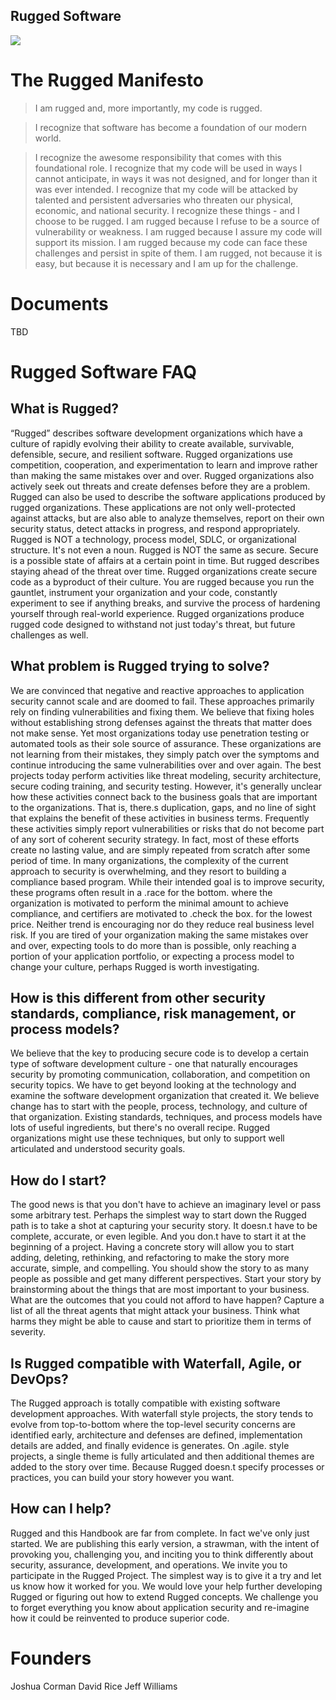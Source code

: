 ## Rugged Software

![](rugged_climbing1.jpg)

# The Rugged Manifesto
> I am rugged and, more importantly, my code is rugged.

> I recognize that software has become a foundation of our modern world.

> I recognize the awesome responsibility that comes with this foundational role.
> I recognize that my code will be used in ways I cannot anticipate, in ways it was not designed, and for longer than it was ever intended.
> I recognize that my code will be attacked by talented and persistent adversaries who threaten our physical, economic, and national security.
> I recognize these things - and I choose to be rugged.
> I am rugged because I refuse to be a source of vulnerability or weakness.
> I am rugged because I assure my code will support its mission.
> I am rugged because my code can face these challenges and persist in spite of them.
> I am rugged, not because it is easy, but because it is necessary and I am up for the challenge.

# Documents
TBD

# Rugged Software FAQ

## What is Rugged?
“Rugged” describes software development organizations which have a culture of rapidly evolving their ability to create available, survivable, defensible, secure, and resilient software. Rugged organizations use competition, cooperation, and experimentation to learn and improve rather than making the same mistakes over and over. Rugged organizations also actively seek out threats and create defenses before they are a problem. Rugged can also be used to describe the software applications produced by rugged organizations. These applications are not only well-protected against attacks, but are also able to analyze themselves, report on their own security status, detect attacks in progress, and respond appropriately. Rugged is NOT a technology, process model, SDLC, or organizational structure. It's not even a noun. Rugged is NOT the same as secure. Secure is a possible state of affairs at a certain point in time. But rugged describes staying ahead of the threat over time. Rugged organizations create secure code as a byproduct of their culture. You are rugged because you run the gauntlet, instrument your organization and your code, constantly experiment to see if anything breaks, and survive the process of hardening yourself through real-world experience. Rugged organizations produce rugged code designed to withstand not just today's threat, but future challenges as well.

## What problem is Rugged trying to solve?
We are convinced that negative and reactive approaches to application security cannot scale and are doomed to fail. These approaches primarily rely on finding vulnerabilities and fixing them. We believe that fixing holes without establishing strong defenses against the threats that matter does not make sense. Yet most organizations today use penetration testing or automated tools as their sole source of assurance. These organizations are not learning from their mistakes, they simply patch over the symptoms and continue introducing the same vulnerabilities over and over again. The best projects today perform activities like threat modeling, security architecture, secure coding training, and security testing. However, it's generally unclear how these activities connect back to the business goals that are important to the organizations. That is, there.s duplication, gaps, and no line of sight that explains the benefit of these activities in business terms. Frequently these activities simply report vulnerabilities or risks that do not become part of any sort of coherent security strategy. In fact, most of these efforts create no lasting value, and are simply repeated from scratch after some period of time. In many organizations, the complexity of the current approach to security is overwhelming, and they resort to building a compliance based program. While their intended goal is to improve security, these programs often result in a .race for the bottom. where the organization is motivated to perform the minimal amount to achieve compliance, and certifiers are motivated to .check the box. for the lowest price. Neither trend is encouraging nor do they reduce real business level risk. If you are tired of your organization making the same mistakes over and over, expecting tools to do more than is possible, only reaching a portion of your application portfolio, or expecting a process model to change your culture, perhaps Rugged is worth investigating.

## How is this different from other security standards, compliance, risk management, or process models?
We believe that the key to producing secure code is to develop a certain type of software development culture - one that naturally encourages security by promoting communication, collaboration, and competition on security topics. We have to get beyond looking at the technology and examine the software development organization that created it. We believe change has to start with the people, process, technology, and culture of that organization. Existing standards, techniques, and process models have lots of useful ingredients, but there's no overall recipe. Rugged organizations might use these techniques, but only to support well articulated and understood security goals.

## How do I start?
The good news is that you don't have to achieve an imaginary level or pass some arbitrary test. Perhaps the simplest way to start down the Rugged path is to take a shot at capturing your security story. It doesn.t have to be complete, accurate, or even legible. And you don.t have to start it at the beginning of a project. Having a concrete story will allow you to start adding, deleting, rethinking, and refactoring to make the story more accurate, simple, and compelling. You should show the story to as many people as possible and get many different perspectives. Start your story by brainstorming about the things that are most important to your business. What are the outcomes that you could not afford to have happen? Capture a list of all the threat agents that might attack your business. Think what harms they might be able to cause and start to prioritize them in terms of severity.

## Is Rugged compatible with Waterfall, Agile, or DevOps?
The Rugged approach is totally compatible with existing software development approaches. With waterfall style projects, the story tends to evolve from top-to-bottom where the top-level security concerns are identified early, architecture and defenses are defined, implementation details are added, and finally evidence is generates. On .agile. style projects, a single theme is fully articulated and then additional themes are added to the story over time. Because Rugged doesn.t specify processes or practices, you can build your story however you want.

## How can I help?
Rugged and this Handbook are far from complete. In fact we've only just started. We are publishing this early version, a strawman, with the intent of provoking you, challenging you, and inciting you to think differently about security, assurance, development, and operations. We invite you to participate in the Rugged Project. The simplest way is to give it a try and let us know how it worked for you. We would love your help further developing Rugged or figuring out how to extend Rugged concepts. We challenge you to forget everything you know about application security and re-imagine how it could be reinvented to produce superior code.

# Founders
Joshua Corman
David Rice
Jeff Williams
